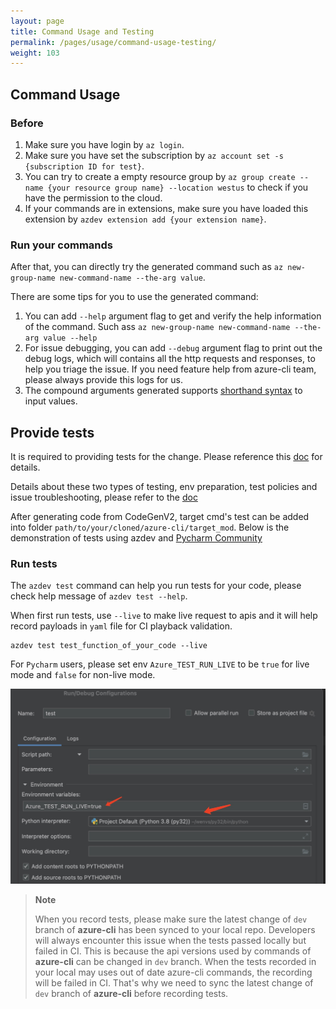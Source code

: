 ```yaml
---
layout: page
title: Command Usage and Testing
permalink: /pages/usage/command-usage-testing/
weight: 103
---
```


## Command Usage

### Before

1. Make sure you have login by `az login`.
2. Make sure you have set the subscription by `az account set -s {subscription ID for test}`.
3. You can try to create a empty resource group by `az group create --name {your resource group name} --location westus` to check if you have the permission to the cloud.
4. If your commands are in extensions, make sure you have loaded this extension by `azdev extension add {your extension name}`.

### Run your commands

After that, you can directly try the generated command such as `az new-group-name new-command-name --the-arg value`.

There are some tips for you to use the generated command:

1. You can add `--help` argument flag to get and verify the help information of the command. Such ass `az new-group-name new-command-name --the-arg value --help`
2. For issue debugging, you can add `--debug` argument flag to print out the debug logs, which will contains all the http requests and responses, to help you triage the issue. If you need feature help from azure-cli team, please always provide this logs for us.
3. The compound arguments generated supports [shorthand syntax](https://github.com/Azure/azure-cli/blob/dev/doc/shorthand_syntax.md) to input values.

## Provide tests

It is required to providing tests for the change. Please reference this [doc](https://github.com/Azure/azure-cli/blob/dev/doc/authoring_tests.md) for details.

Details about these two types of testing, env preparation, test policies and issue troubleshooting, please refer to the [doc](https://github.com/Azure/azure-cli/blob/dev/doc/authoring_tests.md)

After generating code from CodeGenV2, target cmd's test can be added into folder `path/to/your/cloned/azure-cli/target_mod`. Below is the demonstration of tests using azdev and [Pycharm Community](https://www.jetbrains.com/pycharm/download/#section=linux)

### Run tests

The `azdev test` command can help you run tests for your code, please check help message of `azdev test --help`.

When first run tests, use `--live` to make live request to apis and it will help record payloads in `yaml` file for CI playback validation.
```
azdev test test_function_of_your_code --live
```

For `Pycharm` users, please set env `Azure_TEST_RUN_LIVE` to be `true` for live mode and `false` for non-live mode.

![pycharm_env](../../assets/images/pycharm_live.png)

> **Note**
>
> When you record tests, please make sure the latest change of `dev` branch of **azure-cli** has been synced to your local repo.
> Developers will always encounter this issue when the tests passed locally but failed in CI. This is because the api versions used by commands of **azure-cli** can be changed in `dev` branch. When the tests recorded in your local may uses out of date azure-cli commands, the recording will be failed in CI. That's why we need to sync the latest change of `dev` branch of **azure-cli** before recording tests.
